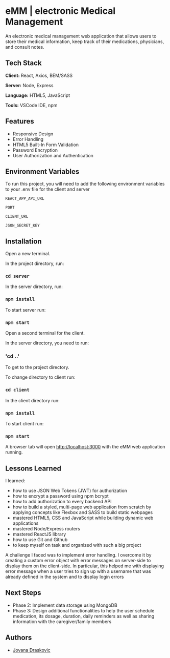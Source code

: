 # eMM | electronic Medical Management

An electronic medical management web application that allows
users to store their medical information, keep track of their
medications, physicians, and consult notes.

## Tech Stack

**Client:** React, Axios, BEM/SASS

**Server:** Node, Express

**Language:** HTML5, JavaScript

**Tools:** VSCode IDE, npm

## Features

- Responsive Design
- Error Handling
- HTML5 Built-In Form Validation
- Password Encryption
- User Authorization and Authentication

## Environment Variables

To run this project, you will need to add the following environment variables to your .env file for the client and server

`REACT_APP_API_URL`

`PORT`

`CLIENT_URL`

`JSON_SECRET_KEY`

## Installation

Open a new terminal.

In the project directory, run:

### `cd server`

In the server directory, run:

### `npm install`

To start server run:

### `npm start`

Open a second terminal for the client.

In the server directory, you need to run:

### 'cd ..'

To get to the project directory.

To change directory to client run:

### `cd client`

In the client directory run:

### `npm install`

To start client run:

### `npm start`

A browser tab will open [http://localhost:3000](http://localhost:3000) with the eMM web application running.

## Lessons Learned

I learned:

- how to use JSON Web Tokens (JWT) for authorization
- how to encrypt a password using npm bcrypt
- how to add authorization to every backend API
- how to build a styled, multi-page web application from scratch by applying concepts like Flexbox and SASS to build static webpages
- mastered HTML5, CSS and JavaScript while building dynamic web applications
- mastered Node/Express routers
- mastered ReactJS library
- how to use Git and Github
- to keep myself on task and organized with such a big project

A challenge I faced was to implement error handling. I overcome it by creating a
custom error object with error messages on server-side to display them on the client-side. In particular, this helped me with
displaying error message when a user tries to sign up with a username that was already defined in the system and
to display login errors

## Next Steps

- Phase 2: Implement data storage using MongoDB
- Phase 3: Design additional functionalities to help the user schedule medication, its dosage, duration, daily reminders as well as sharing information with the caregiver/family members

## Authors

- [Jovana Draskovic](https://github.com/jodrasko)
